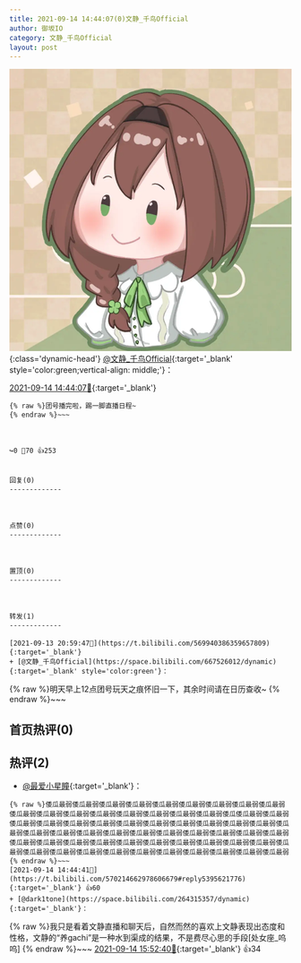 ```yaml
---
title: 2021-09-14 14:44:07(0)文静_千鸟Official
author: 御坂IO
category: 文静_千鸟Official
layout: post
---
```


![img](/images/ac7482ed1b9a7f203dc68c0c4a77c488a27b108a.jpg){:class='dynamic-head'}
[@文静_千鸟Official](https://space.bilibili.com/667526012/dynamic){:target='_blank' style='color:green;vertical-align: middle;'}：

[2021-09-14 14:44:07🔗](https://t.bilibili.com/570214662978606679){:target='_blank'}

~~~
{% raw %}团号播完啦，踢一脚直播日程~
{% endraw %}~~~



↪️0 💬70 👍253


回复(0)
-------------



点赞(0)
-------------



置顶(0)
-------------



转发(1)
-------------

[2021-09-13 20:59:47🔗](https://t.bilibili.com/569940386359657809){:target='_blank'}
+ [@文静_千鸟Official](https://space.bilibili.com/667526012/dynamic){:target='_blank' style='color:green'}：
~~~
{% raw %}明天早上12点团号玩天之痕怀旧一下，其余时间请在日历查收~
{% endraw %}~~~






首页热评(0)
-------------



热评(2)
-------------

+ [@最爱小星瞳](https://space.bilibili.com/89595552/dynamic){:target='_blank'}：
~~~
{% raw %}倭瓜最弱倭瓜最弱倭瓜最弱倭瓜最弱倭瓜最弱倭瓜最弱倭瓜最弱倭瓜最弱倭瓜最弱倭瓜最弱倭瓜最弱倭瓜最弱倭瓜最弱倭瓜最弱倭瓜最弱倭瓜最弱倭瓜最弱倭瓜倭瓜最弱倭瓜最弱倭瓜最弱倭瓜最弱倭瓜最弱倭瓜最弱倭瓜最弱倭瓜最弱倭瓜最弱倭瓜最弱倭瓜最弱倭瓜最弱倭瓜最弱倭瓜最弱倭瓜最弱倭瓜最弱倭瓜最弱倭瓜最弱倭瓜最弱倭瓜最弱倭瓜最弱倭瓜最弱倭瓜最弱倭瓜最弱倭瓜最弱倭瓜最弱倭瓜最弱倭瓜最弱倭瓜最弱倭瓜最弱倭瓜最弱倭瓜最弱倭瓜最弱倭瓜最弱倭瓜最弱倭瓜最弱倭瓜最弱倭瓜最弱倭瓜最弱倭瓜最弱倭瓜最弱倭瓜最弱倭瓜最弱倭瓜最弱
{% endraw %}~~~
[2021-09-14 14:44:41🔗](https://t.bilibili.com/570214662978606679#reply5395621776){:target='_blank'} 👍60
+ [@dark1tone](https://space.bilibili.com/264315357/dynamic){:target='_blank'}：
~~~
{% raw %}我只是看着文静直播和聊天后，自然而然的喜欢上文静表现出态度和性格，文静的“养gachi”是一种水到渠成的结果，不是费尽心思的手段[处女座_呜呜]
{% endraw %}~~~
[2021-09-14 15:52:40🔗](https://t.bilibili.com/570214662978606679#reply5395883106){:target='_blank'} 👍34


